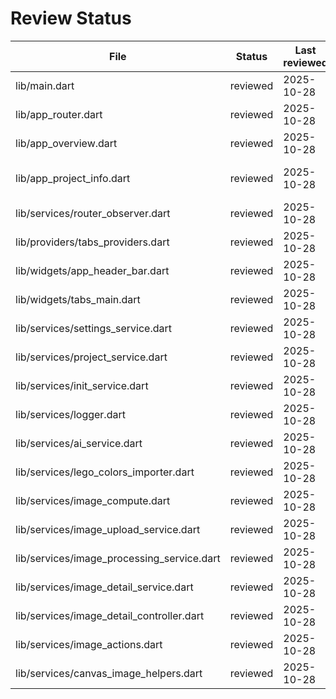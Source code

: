 # Review Status

| File | Status | Last reviewed | Notes |
| --- | --- | --- | --- |
| lib/main.dart | reviewed | 2025-10-28 | Entry point, router boot |
| lib/app_router.dart | reviewed | 2025-10-28 | ShellRoute + tabs/nav sync |
| lib/app_overview.dart | reviewed | 2025-10-28 | Overview page, gallery, filters |
| lib/app_project_info.dart | reviewed | 2025-10-28 | Project shell, side menu/panel |
| lib/services/router_observer.dart | reviewed | 2025-10-28 | Tabs sync on navigation |
| lib/providers/tabs_providers.dart | reviewed | 2025-10-28 | Tabs state + service |
| lib/widgets/app_header_bar.dart | reviewed | 2025-10-28 | Header tabs UI |
| lib/widgets/tabs_main.dart | reviewed | 2025-10-28 | Tab widgets |
| lib/services/settings_service.dart | reviewed | 2025-10-28 | Settings cache + DB |
| lib/services/project_service.dart | reviewed | 2025-10-28 | Project ops wrapper |
| lib/services/init_service.dart | reviewed | 2025-10-28 | One-time init tasks |
| lib/services/logger.dart | reviewed | 2025-10-28 | Logging helper |
| lib/services/ai_service.dart | reviewed | 2025-10-28 | Gemini import wrapper |
| lib/services/lego_colors_importer.dart | reviewed | 2025-10-28 | CSV import |
| lib/services/image_compute.dart | reviewed | 2025-10-28 | Isolate helpers |
| lib/services/image_upload_service.dart | reviewed | 2025-10-28 | Insert + decode |
| lib/services/image_processing_service.dart | reviewed | 2025-10-28 | Python/OpenCV ops |
| lib/services/image_detail_service.dart | reviewed | 2025-10-28 | Unit/resize orchestration |
| lib/services/image_detail_controller.dart | reviewed | 2025-10-28 | Controller for detail |
| lib/services/image_actions.dart | reviewed | 2025-10-28 | High-level action |
| lib/services/canvas_image_helpers.dart | reviewed | 2025-10-28 | Preview size helpers |
